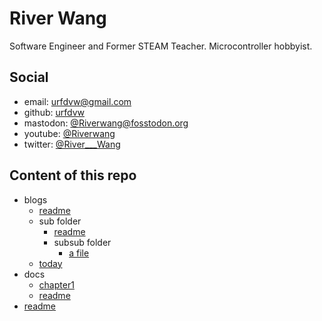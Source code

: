 # River Wang
Software Engineer and Former STEAM Teacher. Microcontroller hobbyist.

## Social
- email: urfdvw@gmail.com
- github: [urfdvw](https://github.com/urfdvw)
- mastodon: [@Riverwang@fosstodon.org](https://fosstodon.org/@Riverwang)
- youtube: [@Riverwang](https://www.youtube.com/channel/UCeunCRTBkjHWynMl4I4le_A)
- twitter: [@River___Wang](https://twitter.com/River___Wang)

## Content of this repo
- blogs
  - [readme](blogs/readme.md)
  - sub folder
    - [readme](blogs/sub%20folder/readme.md)
    - subsub folder
      - [a file](blogs/sub%20folder/subsub%20folder/a%20file.md)
  - [today](blogs/today.md)
- docs
  - [chapter1](docs/chapter1.md)
  - [readme](docs/readme.md)
- [readme](readme.md)
